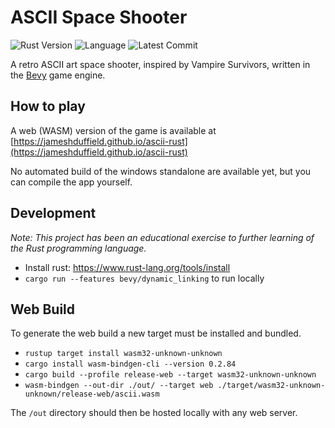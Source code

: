 # ASCII Space Shooter

![Rust Version](https://img.shields.io/static/v1?logo=Rust&label=&message=1.70&color=grey)
![Language](https://img.shields.io/github/languages/top/jameshduffield/ascii-rust)
![Latest Commit](https://img.shields.io/github/last-commit/jameshduffield/ascii-rust)

A retro ASCII art space shooter, inspired by Vampire Survivors, written in the [Bevy](https://bevyengine.org/) game engine.

## How to play

A web (WASM) version of the game is available at [https://jameshduffield.github.io/ascii-rust](https://jameshduffield.github.io/ascii-rust)

No automated build of the windows standalone are available yet, but you can compile the app yourself.

## Development

*Note: This project has been an educational exercise to further learning of the Rust programming language.*


- Install rust: https://www.rust-lang.org/tools/install
- `cargo run --features bevy/dynamic_linking` to run locally

## Web Build

To generate the web build a new target must be installed and bundled.

- `rustup target install wasm32-unknown-unknown`
- `cargo install wasm-bindgen-cli --version 0.2.84`
- `cargo build --profile release-web --target wasm32-unknown-unknown`
- `wasm-bindgen --out-dir ./out/ --target web ./target/wasm32-unknown-unknown/release-web/ascii.wasm`

The `/out` directory should then be hosted locally with any web server.
